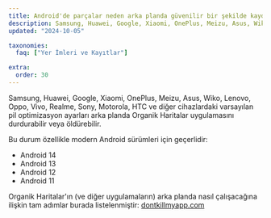 ```yaml
---
title: Android'de parçalar neden arka planda güvenilir bir şekilde kaydedilmiyor?
description: Samsung, Huawei, Google, Xiaomi, OnePlus, Meizu, Asus, Wiko, Lenovo, Oppo, Vivo, Realme, Sony, Motorola, HTC ve diğer cihazlardaki varsayılan pil optimizasyon ayarları arka planda Organik Haritalar uygulamasını durdurabilir veya öldürebilir.
updated: "2024-10-05"

taxonomies:
  faq: ["Yer İmleri ve Kayıtlar"]

extra:
  order: 30
---
```


Samsung, Huawei, Google, Xiaomi, OnePlus, Meizu, Asus, Wiko, Lenovo, Oppo, Vivo, Realme, Sony, Motorola, HTC ve diğer cihazlardaki varsayılan pil optimizasyon ayarları arka planda Organik Haritalar uygulamasını durdurabilir veya öldürebilir.

Bu durum özellikle modern Android sürümleri için geçerlidir:
- Android 14
- Android 13
- Android 12
- Android 11

Organik Haritalar'ın (ve diğer uygulamaların) arka planda nasıl çalışacağına ilişkin tam adımlar burada listelenmiştir: [dontkillmyapp.com](https://dontkillmyapp.com)
